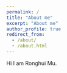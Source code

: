 ```yaml
---
permalink: /
title: "About me"
excerpt: "About me"
author_profile: true
redirect_from: 
  - /about/
  - /about.html
---
```


Hi
I am Ronghui Mu.


